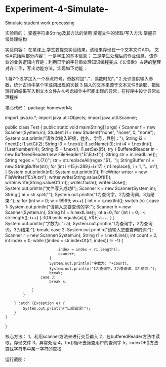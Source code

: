# Experiment-4-Simulate-
Simulate student work processing


实验目的：
掌握字符串String及其方法的使用
掌握文件的读取/写入方法
掌握异常处理结构

实验内容：
在某课上,学生要提交实验结果，该结果存储在一个文本文件A中。
文件A包括两部分内容：
一是学生的基本信息；
二是学生处理后的作业信息，该作业的业务逻辑内容是：利用已学的字符串处理知识编程完成《长恨歌》古诗的整理对齐工作，写出功能方法，实现如下功能：

1.每7个汉字加入一个标点符号，奇数时加“，”，偶数时加“。”
2.允许提供输入参数，统计古诗中某个字或词出现的次数
3.输入的文本来源于文本文件B读取，把处理好的结果写入到文本文件A
4.考虑操作中可能出现的异常，在程序中设计异常处理程序


核心代码：
package homework4;

import java.io.*;
import java.util.Objects;
import java.util.Scanner;

public class Test {
    public static void main(String[] args)  {
        Scanner f = new Scanner(System.in);
        Student i1 = new Student("none", "none", 0, "none");
        System.out.println("请依次输入班级，姓名，学号，性别：");
        String i2 = f.next();
        i1.setC(i2);
        String i3 = f.next();
        i1.setName(i3);
        int i4 = f.nextInt();
        i1.setNumber(i4);
        String i5 = f.next();
        i1.setSex(i5);
        try {
            BufferedReader in = new BufferedReader(new FileReader("E:\\B.txt"));
            String str = in.readLine();
            String regex = "(.{7})";
            str = str.replaceAll(regex,"$1，");
            StringBuffer n1 = new StringBuffer(str);
            for (int i =15;i<289;i=i+17) {
                n1.replace(i, i + 1, "。\n");
            }
            System.out.println(n1);
            System.out.println(i1);
            FileWriter writer = new FileWriter("E:/A.txt");
            writer.write(String.valueOf(i1));
            writer.write(String.valueOf(n1));
            writer.flush();
            writer.close();
            System.out.println("文件写入成功!");
            Scanner k = new Scanner(System.in);
            String[] ai = str.split("");
            System.out.println("1为查询字，2为查询词，3为结束:");
            s:
            for (int w = 0; w < 9999; w++) {
                int v = k.nextInt();
                switch (v) {
                    case 1:
                        System.out.println("请输入您要查询的字:");
                        Scanner h = new Scanner(System.in);
                        String h1 = h.nextLine();
                        int a=0;
                        for (int i = 0; i < str.length(); i++) {
                            if(Objects.equals(ai[i], h1)){
                                a++;
                            }
                        }
                        System.out.println("字数为: "+a);
                        System.out.println("1为查询字，2为查询词，3为结束:");
                        break;
                    case 2:
                        System.out.println("请输入您要查询的词:");
                        Scanner r = new Scanner(System.in);
                        String r1 = r.nextLine();
                        int count = 0;
                        int index = 0;
                        while ((index = str.indexOf(r1, index)) != -1) {

                            index = index + r1.length();
                            count++;
                        }
                        System.out.println("字数为: "+count);
                        System.out.println("1为查询字，2为查询词，3为结束:");
                        break;
                    case 3:
                        break s;

                }
            }

        } catch (Exception e) {
            System.out.println("出现错误!");
        }
    }
}

核心方法：
1，利用scanner方法来进行交互输入
2，在bufferedReader方法中读取，存储文件
3，异常处理
4，for()循环去筛查用户的查询字
5，indexOF()方法查找字符串中某一字符的查找

运行截图：
